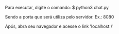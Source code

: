 Para executar, digite o comando:
$ python3 chat.py <port>

Sendo <port> a porta que será utiliza pelo servidor. Ex.: 8080

Após, abra seu navegador e acesse o link 'localhost:<port>/'
